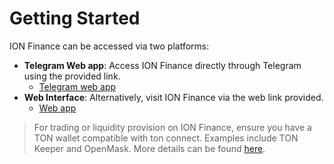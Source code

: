 # Getting Started

ION Finance can be accessed via two platforms:

* **Telegram Web app**: Access ION Finance directly through Telegram using the provided link.
  * [Telegram web app](https://t.me/ION\_Finance\_Bot/ion\_app)
* **Web Interface**: Alternatively, visit ION Finance via the web link provided.
  * [Web app](https://test-app.ionfi.xyz/swap)

> For trading or liquidity provision on ION Finance, ensure you have a TON wallet compatible with ton connect. Examples include TON Keeper and OpenMask. More details can be found [here](https://ton.org/wallets).
